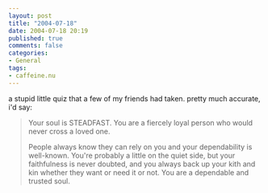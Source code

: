 ```yaml
---
layout: post
title: "2004-07-18"
date: 2004-07-18 20:19
published: true
comments: false
categories:
- General
tags:
- caffeine.nu
---
```

a stupid little quiz that a few of my friends had taken.  pretty much accurate, i'd say:

> Your soul is STEADFAST. You are a fiercely loyal person who would never cross a loved one.
> 
> People always know they can rely on you and your dependability is well-known. You're probably a little on the quiet side, but your faithfulness is never doubted, and you always back up your kith and kin whether they want or need it or not. You are a dependable and trusted soul.
